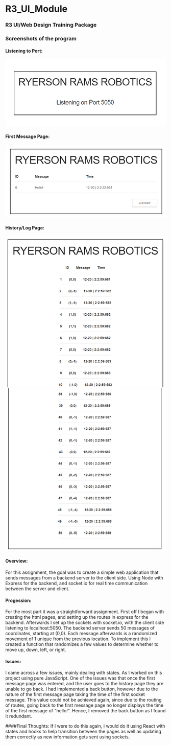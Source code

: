 # R3_UI_Module
### R3 UI/Web Design Training Package

### Screenshots of the program

#### Listening to Port:
![alt text](https://github.com/VincentP05/R3_UI_Module/blob/master/screenshots/screenshot1.png "Listening to Port")

#### First Message Page:
![alt text](https://github.com/VincentP05/R3_UI_Module/blob/master/screenshots/screenshot2.png "First Message Page")

#### History/Log Page:
![alt text](https://github.com/VincentP05/R3_UI_Module/blob/master/screenshots/screenshot3.png "First half")
![alt text](https://github.com/VincentP05/R3_UI_Module/blob/master/screenshots/screenshot4.png "Second half")

#### Overview:
For this assignment, the goal was to create a simple web application that sends messages from a backend server to the client side.
Using Node with Express for the backend, and socket.io for real time communication between the server and client. 

#### Progession:
For the most part it was a straightforward assignment. First off I began with creating the html pages, and setting up the routes in express for the backend.
Afterwards I set up the sockets with socket.io, with the client side listening to localhost:5050. The backend server sends 50 messages of coordinates, starting at (0,0). 
Each message afterwards is a randomized movement of 1 unique from the previous location. To implement this I created a function that randomizes a few values to determine
whether to move up, down, left, or right. 

#### Issues:
I came across a few issues, mainly dealing with states. As I worked on this project using pure JavaScript. One of the issues was that once the first message page was entered,
and the user goes to the history page they are unable to go back. I had implemented a back button, however due to the nature of the first message page taking the time of the
first socket message. This value could not be achieved again, since due to the routing of routes, going back to the first message page no longer displays the time of the first 
message of "hello!". Hence, I removed the back button as I found it redundant. 

####Final Thoughts:
If I were to do this again, I would do it using React with states and hooks to help transition between the pages as well as updating them correctly as new information gets sent
using sockets. 
